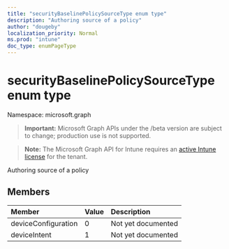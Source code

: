 ```yaml
---
title: "securityBaselinePolicySourceType enum type"
description: "Authoring source of a policy"
author: "dougeby"
localization_priority: Normal
ms.prod: "intune"
doc_type: enumPageType
---
```


# securityBaselinePolicySourceType enum type

Namespace: microsoft.graph

> **Important:** Microsoft Graph APIs under the /beta version are subject to change; production use is not supported.

> **Note:** The Microsoft Graph API for Intune requires an [active Intune license](https://go.microsoft.com/fwlink/?linkid=839381) for the tenant.

Authoring source of a policy

## Members
|Member|Value|Description|
|:---|:---|:---|
|deviceConfiguration|0|Not yet documented|
|deviceIntent|1|Not yet documented|





